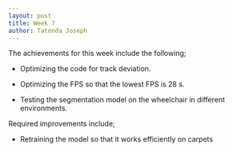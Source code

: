 ```yaml
---
layout: post
title: Week 7
author: Tatenda Joseph
---
```

The achievements for this week include the following;

- Optimizing the code for track deviation. 

- Optimizing the FPS so that the lowest FPS is 28 s. 

- Testing the segmentation model on the wheelchair in different environments.

Required improvements include; 

- Retraining the model so that it works efficiently on carpets
